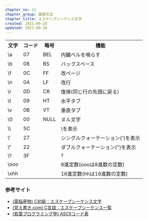 ```yaml
---
chapter_no: 11
chapter_group: 基礎文法
chapter_title: エスケープシーケンス文字
created: 2021-09-20
updated: 2021-09-20
---
```

<table class="normal">
	<tr>
		<th markdown="span">文字</th>
		<th markdown="span">コード</th>
		<th markdown="span">略号</th>
		<th markdown="span">機能</th>
	</tr>
	<tr>
		<td markdown="span">\a</td>
		<td markdown="span">07</td>
		<td markdown="span">BEL</td>
		<td markdown="span">内臓ベルを鳴らす</td>
	</tr>
	<tr>
		<td markdown="span">\b</td>
		<td markdown="span">08</td>
		<td markdown="span">BS</td>
		<td markdown="span">バックスペース</td>
	</tr>
	<tr>
		<td markdown="span">\f</td>
		<td markdown="span">0C</td>
		<td markdown="span">FF</td>
		<td markdown="span">改ページ</td>
	</tr>
	<tr>
		<td markdown="span">\n</td>
		<td markdown="span">0A</td>
		<td markdown="span">LF</td>
		<td markdown="span">改行</td>
	</tr>
	<tr>
		<td markdown="span">\r</td>
		<td markdown="span">0D</td>
		<td markdown="span">CR</td>
		<td markdown="span">復帰(同じ行の先頭に戻る)</td>
	</tr>
	<tr>
		<td markdown="span">\t</td>
		<td markdown="span">09</td>
		<td markdown="span">HT</td>
		<td markdown="span">水平タブ</td>
	</tr>
	<tr>
		<td markdown="span">\v</td>
		<td markdown="span">0B</td>
		<td markdown="span">VT</td>
		<td markdown="span">垂直タブ</td>
	</tr>
	<tr>
		<td markdown="span">\0</td>
		<td markdown="span">00</td>
		<td markdown="span">NULL</td>
		<td markdown="span">ヌル文字</td>
	</tr>
	<tr>
		<td markdown="span">\\</td>
		<td markdown="span">5C</td>
		<td markdown="span"></td>
		<td markdown="span">\を表示</td>
	</tr>
	<tr>
		<td markdown="span">\'</td>
		<td markdown="span">27</td>
		<td markdown="span"></td>
		<td markdown="span">シングルクォーテーション(')を表示</td>
	</tr>
	<tr>
		<td markdown="span">\"</td>
		<td markdown="span">22</td>
		<td markdown="span"></td>
		<td markdown="span">ダブルクォーテーション(")を表示</td>
	</tr>
	<tr>
		<td markdown="span">\?</td>
		<td markdown="span">3F</td>
		<td markdown="span"></td>
		<td markdown="span">?</td>
	</tr>
	<tr>
		<td markdown="span">\ooo</td>
		<td markdown="span"></td>
		<td markdown="span"></td>
		<td markdown="span">8進定数(oooは8進数の定数)</td>
	</tr>
	<tr>
		<td markdown="span">\xhh</td>
		<td markdown="span"></td>
		<td markdown="span"></td>
		<td markdown="span">16進定数(hhは16進数の定数)</td>
	</tr>
</table>

### 参考サイト
- [(電脳産物) C初級：エスケープシーケンス文字](http://wisdom.sakura.ne.jp/programming/c/Cdata1.html)
- [(覚え書き.com) C言語：エスケープシーケンス一覧](http://write-remember.com/program/c/escape/)
- [(若葉プログラミング塾) ASCIIコード表](https://www.k-cube.co.jp/wakaba/server/ascii_code.html)
